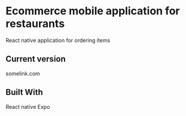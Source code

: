 # Ecommerce mobile application for restaurants

React native application for ordering items 

## Current version

somelink.com

## Built With
React native 
Expo

